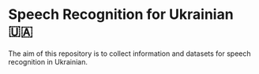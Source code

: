 # Speech Recognition for Ukrainian 🇺🇦

The aim of this repository is to collect information and datasets for speech recognition in Ukrainian.
